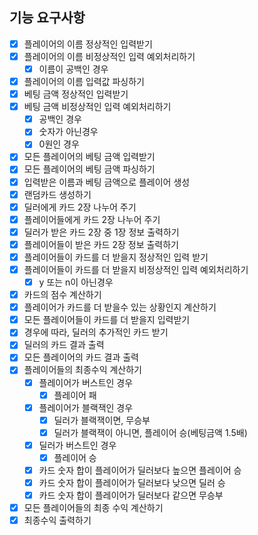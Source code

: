 ## 기능 요구사항

- [x] 플레이어의 이름 정상적인 입력받기
- [x] 플레이어의 이름 비정상적인 입력 예외처리하기
    - [x] 이름이 공백인 경우
- [x] 플레이어의 이름 입력값 파싱하기
- [x] 베팅 금액 정상적인 입력받기
- [x] 베팅 금액 비정상적인 입력 예외처리하기
    - [x] 공백인 경우
    - [x] 숫자가 아닌경우
    - [x] 0원인 경우
- [x] 모든 플레이어의 베팅 금액 입력받기
- [x] 모든 플레이어의 베팅 금액 파싱하기
- [x] 입력받은 이름과 베팅 금액으로 플레이어 생성
- [x] 랜덤카드 생성하기
- [x] 딜러에게 카드 2장 나누어 주기
- [x] 플레이어들에게 카드 2장 나누어 주기
- [x] 딜러가 받은 카드 2장 중 1장 정보 출력하기
- [x] 플레이어들이 받은 카드 2장 정보 출력하기
- [x] 플레이어들이 카드를 더 받을지 정상적인 입력 받기
- [x] 플레이어들이 카드를 더 받을지 비정상적인 입력 예외처리하기
    - [x] y 또는 n이 아닌경우
- [x] 카드의 점수 계산하기
- [x] 플레이어가 카드를 더 받을수 있는 상황인지 계산하기
- [x] 모든 플레이어들이 카드를 더 받을지 입력받기
- [x] 경우에 따라, 딜러의 추가적인 카드 받기
- [x] 딜러의 카드 결과 출력
- [x] 모든 플레이어의 카드 결과 출력
- [x] 플레이어들의 최종수익 계산하기
    - [x] 플레이어가 버스트인 경우
        - [x] 플레이어 패
    - [x] 플레이어가 블랙잭인 경우
        - [x] 딜러가 블랙잭이면, 무승부
        - [x] 딜러가 블랙잭이 아니면, 플레이어 승(베팅금액 1.5배)
    - [x] 딜러가 버스트인 경우
        - [x] 플레이어 승
    - [x] 카드 숫자 합이 플레이어가 딜러보다 높으면 플레이어 승
    - [x] 카드 숫자 합이 플레이어가 딜러보다 낮으면 딜러 승
    - [x] 카드 숫자 합이 플레이어가 딜러보다 같으면 무승부
- [x] 모든 플레이어들의 최종 수익 계산하기
- [x] 최종수익 출력하기